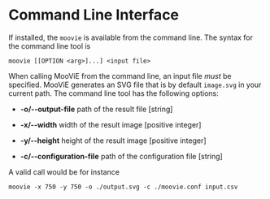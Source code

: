Command Line Interface
======================

If installed, the `moovie` is available from the command line. The syntax for
the command line tool is
```shell
moovie [[OPTION <arg>]...] <input file>
```
When calling MooViE from the command line, an input file _must_ be specified. MooViE
generates an SVG file that is by default `image.svg` in your current path. The command
line tool has the following options:

- **-o/\-\-output-file** path of the result file [string]

- **-x/\-\-width** width of the result image [positive integer]

- **-y/\-\-height** height of the result image [positive integer]

- **-c/\-\-configuration-file** path of the configuration file [string]

A valid call would be for instance
```shell
moovie -x 750 -y 750 -o ./output.svg -c ./moovie.conf input.csv
```